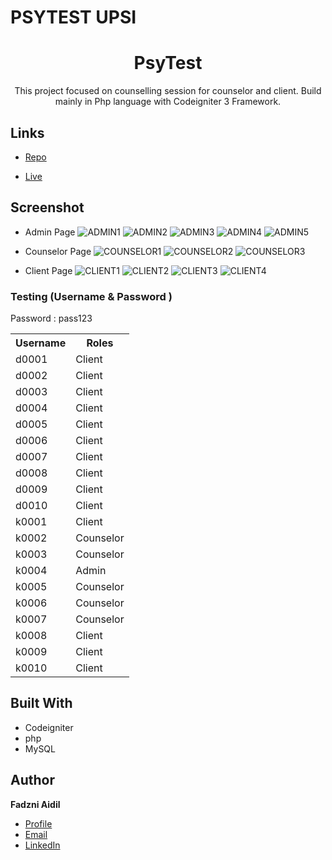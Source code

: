 # PSYTEST UPSI


<h1 align="center">PsyTest</h1>

<p align="center">This project focused on counselling session for counselor and client. Build mainly in Php language with Codeigniter 3 Framework.</p>

## Links

- [Repo](https://github.com/fadzniaidil/psytest "imawa Repo")

- [Live](<https://psytestdev.000webhostapp.com/> "Live View")

## Screenshot
- Admin Page
![ADMIN1](https://github.com/fadzniaidil/image/blob/main/psytest/file1.png)
![ADMIN2](https://github.com/fadzniaidil/image/blob/main/psytest/file10.png)
![ADMIN3](https://github.com/fadzniaidil/image/blob/main/psytest/file11.png)
![ADMIN4](https://github.com/fadzniaidil/image/blob/main/psytest/file12.png)
![ADMIN5](https://github.com/fadzniaidil/image/blob/main/psytest/file13.png)

- Counselor Page
![COUNSELOR1](https://github.com/fadzniaidil/image/blob/main/psytest/file7.png)
![COUNSELOR2](https://github.com/fadzniaidil/image/blob/main/psytest/file8.png)
![COUNSELOR3](https://github.com/fadzniaidil/image/blob/main/psytest/file9.png)

- Client Page
![CLIENT1](https://github.com/fadzniaidil/image/blob/main/psytest/file3.png)
![CLIENT2](https://github.com/fadzniaidil/image/blob/main/psytest/file4.png)
![CLIENT3](https://github.com/fadzniaidil/image/blob/main/psytest/file5.png)
![CLIENT4](https://github.com/fadzniaidil/image/blob/main/psytest/file6.png)

### Testing (Username & Password )
Password : pass123
<table style="width:100%">
  <tr>
    <th>Username</th>
    <th>Roles</th>

  </tr>

  <tr>
    <td>d0001</td>
    <td>Client</td>
  </tr>
  <tr>
    <td>d0002</td>
    <td>Client</td>
  </tr>
  <tr>
    <td>d0003</td>
    <td>Client</td>
  </tr>
  <tr>
    <td>d0004</td>
    <td>Client</td>
  </tr>
  <tr>
    <td>d0005</td>
    <td>Client</td>
  </tr>
  <tr>
    <td>d0006</td>
    <td>Client</td>
  </tr>
  <tr>
    <td>d0007</td>
    <td>Client</td>
  </tr>
  <tr>
    <td>d0008</td>
    <td>Client</td>
  </tr>
  <tr>
    <td>d0009</td>
    <td>Client</td>
  </tr>
  <tr>
    <td>d0010</td>
    <td>Client</td>
  </tr>
  <tr>
    <td>k0001</td>
    <td>Client</td>
  </tr>
  <tr>
    <td>k0002</td>
    <td>Counselor</td>
  </tr>
  <tr>
    <td>k0003</td>
    <td>Counselor</td>
  </tr>
  <tr>
    <td>k0004</td>
    <td>Admin</td>
  </tr>
  <tr>
    <td>k0005</td>
    <td>Counselor</td>
  </tr>
  <tr>
    <td>k0006</td>
    <td>Counselor</td>
  </tr>
  <tr>
    <td>k0007</td>
    <td>Counselor</td>
  </tr>
  <tr>
    <td>k0008</td>
    <td>Client</td>
  </tr>
  <tr>
    <td>k0009</td>
    <td>Client</td>
  </tr>
   <tr>
    <td>k0010</td>
    <td>Client</td>
  </tr>
  
</table>

## Built With

- Codeigniter
- php
- MySQL


## Author

**Fadzni Aidil**

- [Profile](https://github.com/fadzniaidil "Fadzni Aidil")
- [Email](mailto:aidilfadzni@gmail.com?subject=Hi "Hi!")
- [LinkedIn](https://www.linkedin.com/in/aidilfadzni/ "Fadzni Aidil")


